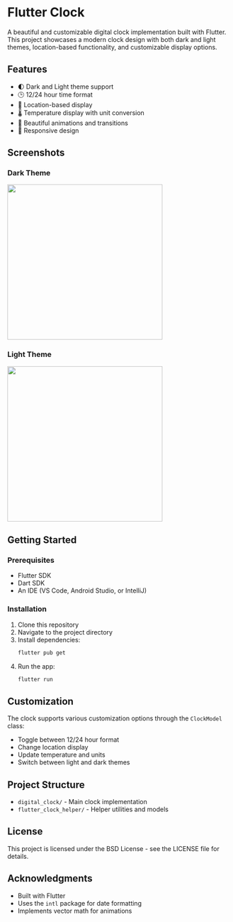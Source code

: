# Flutter Clock

A beautiful and customizable digital clock implementation built with Flutter. This project showcases a modern clock design with both dark and light themes, location-based functionality, and customizable display options.

## Features

- 🌓 Dark and Light theme support
- 🕒 12/24 hour time format
- 📍 Location-based display
- 🌡️ Temperature display with unit conversion
- 🎨 Beautiful animations and transitions
- 📱 Responsive design

## Screenshots

### Dark Theme
<img src='digital_clock/digital_dark.png' width='350'>

### Light Theme
<img src='digital_clock/digital_light.png' width='350'>

## Getting Started

### Prerequisites

- Flutter SDK
- Dart SDK
- An IDE (VS Code, Android Studio, or IntelliJ)

### Installation

1. Clone this repository
2. Navigate to the project directory
3. Install dependencies:
   ```bash
   flutter pub get
   ```
4. Run the app:
   ```bash
   flutter run
   ```

## Customization

The clock supports various customization options through the `ClockModel` class:

- Toggle between 12/24 hour format
- Change location display
- Update temperature and units
- Switch between light and dark themes

## Project Structure

- `digital_clock/` - Main clock implementation
- `flutter_clock_helper/` - Helper utilities and models

## License

This project is licensed under the BSD License - see the LICENSE file for details.

## Acknowledgments

- Built with Flutter
- Uses the `intl` package for date formatting
- Implements vector math for animations
